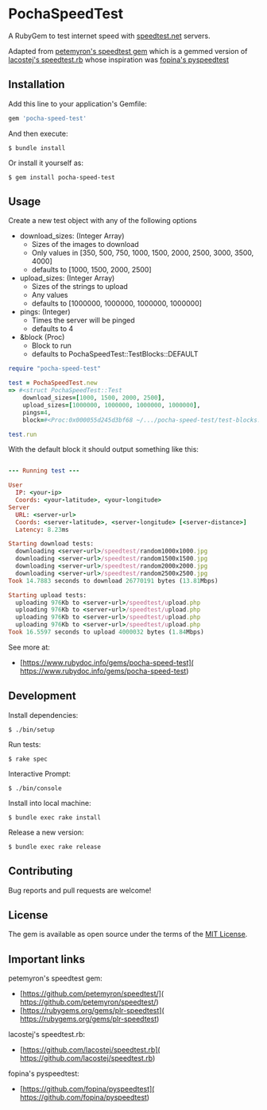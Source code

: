 # PochaSpeedTest

A RubyGem to test internet speed with [speedtest.net](speedtest.net) servers.

Adapted from [petemyron's speedtest gem](
	https://github.com/petemyron/speedtest/)
which is a gemmed version of [lacostej's speedtest.rb](
	https://github.com/lacostej/speedtest.rb)
whose inspiration was [fopina's pyspeedtest](
	https://github.com/fopina/pyspeedtest)

## Installation

Add this line to your application's Gemfile:

```ruby
gem 'pocha-speed-test'
```

And then execute:

    $ bundle install

Or install it yourself as:

	$ gem install pocha-speed-test

## Usage

Create a new test object with any of the following options
* download_sizes: (Integer Array)
	* Sizes of the images to download
	* Only values in [350, 500, 750, 1000, 1500, 2000, 2500, 3000, 3500, 4000]
	* defaults to [1000, 1500, 2000, 2500]
* upload_sizes: (Integer Array)
	* Sizes of the strings to upload
	* Any values
	* defaults to [1000000, 1000000, 1000000, 1000000]
* pings: (Integer)
	* Times the server will be pinged
	* defaults to 4
* &block (Proc)
	* Block to run
	* defaults to PochaSpeedTest::TestBlocks::DEFAULT

```ruby
require "pocha-speed-test"

test = PochaSpeedTest.new
=> #<struct PochaSpeedTest::Test
	download_sizes=[1000, 1500, 2000, 2500],
	upload_sizes=[1000000, 1000000, 1000000, 1000000],
	pings=4,
	block=#<Proc:0x000055d245d3bf68 ~/.../pocha-speed-test/test-blocks.rb:4>>

test.run
```

With the default block it should output something like this:

```ruby

--- Running test ---

User
  IP: <your-ip>
  Coords: <your-latitude>, <your-longitude>
Server
  URL: <server-url>
  Coords: <server-latitude>, <server-longitude> [<server-distance>]
  Latency: 8.23ms

Starting download tests:
  downloading <server-url>/speedtest/random1000x1000.jpg
  downloading <server-url>/speedtest/random1500x1500.jpg
  downloading <server-url>/speedtest/random2000x2000.jpg
  downloading <server-url>/speedtest/random2500x2500.jpg
Took 14.7883 seconds to download 26770191 bytes (13.81Mbps)

Starting upload tests:
  uploading 976Kb to <server-url>/speedtest/upload.php
  uploading 976Kb to <server-url>/speedtest/upload.php
  uploading 976Kb to <server-url>/speedtest/upload.php
  uploading 976Kb to <server-url>/speedtest/upload.php
Took 16.5597 seconds to upload 4000032 bytes (1.84Mbps)
```

See more at:
* [https://www.rubydoc.info/gems/pocha-speed-test](
	https://www.rubydoc.info/gems/pocha-speed-test)

## Development

Install dependencies:

	$ ./bin/setup

Run tests:

	$ rake spec

Interactive Prompt:

	$ ./bin/console

Install into local machine:

	$ bundle exec rake install

Release a new version:

	$ bundle exec rake release

## Contributing

Bug reports and pull requests are welcome!

## License

The gem is available as open source under the terms of the [MIT License](
	https://opensource.org/licenses/MIT).

## Important links

petemyron's speedtest gem:
* [https://github.com/petemyron/speedtest/](
	https://github.com/petemyron/speedtest/)
* [https://rubygems.org/gems/plr-speedtest](
	https://rubygems.org/gems/plr-speedtest)

lacostej's speedtest.rb:
* [https://github.com/lacostej/speedtest.rb](
	https://github.com/lacostej/speedtest.rb)

fopina's pyspeedtest:
* [https://github.com/fopina/pyspeedtest](
	https://github.com/fopina/pyspeedtest)






